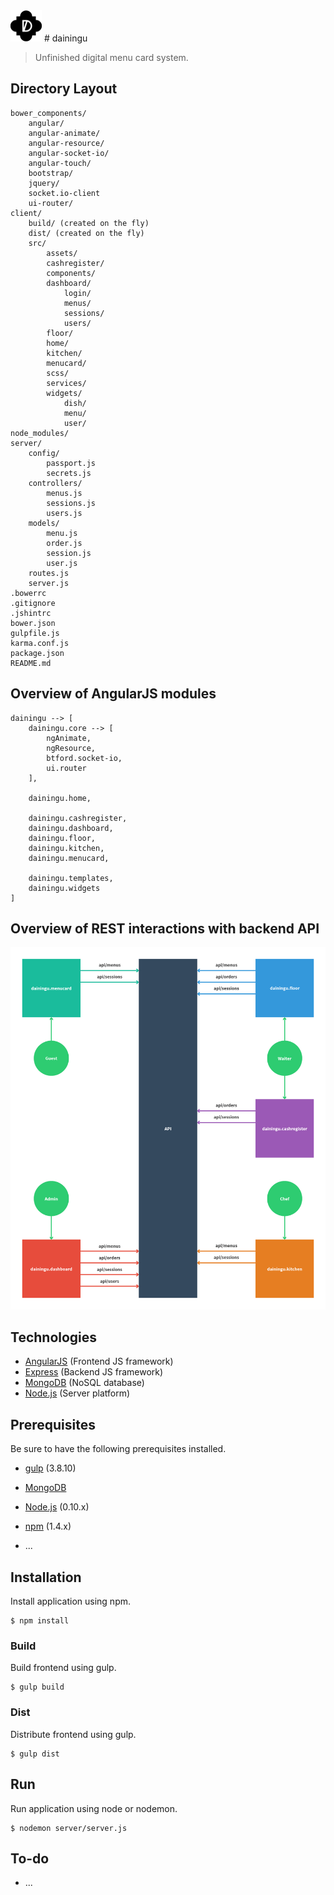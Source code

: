 <img src="./assets/logo.png" width="50" height="50" alt="dainingu">
# dainingu

> Unfinished digital menu card system.

## Directory Layout
    bower_components/
        angular/
        angular-animate/
        angular-resource/
        angular-socket-io/
        angular-touch/
        bootstrap/
        jquery/
        socket.io-client
        ui-router/
    client/
        build/ (created on the fly)
        dist/ (created on the fly)
        src/
            assets/
            cashregister/
            components/
            dashboard/
                login/
                menus/
                sessions/
                users/
            floor/
            home/
            kitchen/
            menucard/
            scss/
            services/
            widgets/
                dish/
                menu/
                user/
    node_modules/
    server/
        config/
            passport.js
            secrets.js
        controllers/
            menus.js
            sessions.js
            users.js
        models/
            menu.js
            order.js
            session.js
            user.js
        routes.js
        server.js
    .bowerrc
    .gitignore
    .jshintrc
    bower.json
    gulpfile.js
    karma.conf.js
    package.json
    README.md



## Overview of AngularJS modules
    dainingu --> [
        dainingu.core --> [
            ngAnimate,
            ngResource,
            btford.socket-io,
            ui.router
        ],

        dainingu.home,

        dainingu.cashregister,
        dainingu.dashboard,
        dainingu.floor,
        dainingu.kitchen,
        dainingu.menucard,

        dainingu.templates,
        dainingu.widgets
    ]

Overview of REST interactions with backend API
-------------------
![Site Overview](assets/rest-interactions.png)

Technologies
-------------------
- [AngularJS](http://angularjs.org) (Frontend JS framework)
- [Express](http://expressjs.com) (Backend JS framework)
- [MongoDB](http://mongodb.com) (NoSQL database)
- [Node.js](http://nodejs.org) (Server platform)

Prerequisites
-------------------
Be sure to have the following prerequisites installed.

- [gulp](http://gulpjs.com/) (3.8.10)
- [MongoDB](http://mongodb.org)
- [Node.js](http://nodejs.org/) (0.10.x)
- [npm](https://www.npmjs.org/) (1.4.x)

- ...

## Installation
Install application using npm.

```
$ npm install
```

### Build
Build frontend using gulp.

```
$ gulp build
```

### Dist
Distribute frontend using gulp.

```
$ gulp dist
```

## Run
Run application using node or nodemon.

```
$ nodemon server/server.js
```

To-do
-------------------
- ...
